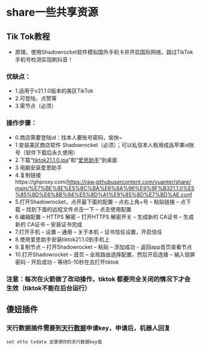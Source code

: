 # share一些共享资源


## Tik Tok教程
* 原理，使用Shadowrocket软件模拟国外手机卡并开启国际网络，跳过TikTok手机号检测实现刷抖音！
### 优缺点：
* 1.适用于v21.1.0版本的美区TikTok
* 2.可登陆、点赞等
* 3.需节点（必须）
### 操作步骤：
* 0.商店需要登陆id：找本人要账号密码，愉快~
* 1.安装美区商店软件 Shadowrocket（必须）；可以私信本人租用成品苹果id账号（软件下载后永久使用）
* 2.下载“[tiktok21.1.0.ipa](https://ghproxy.com/https://github.com/yuanter/share/raw/main/TikTok%2021.1.0%EF%BC%88%E9%99%A2%E9%95%BF%E8%B4%A6%E5%8F%B7%E7%89%88%EF%BC%89.ipa "tiktok21.1.0.ipa")”和“[爱思助手](https://ghproxy.com/https://github.com/yuanter/share/raw/main/%E7%88%B1%E6%80%9D%E5%8A%A9%E6%89%8B.exe "爱思助手")”到桌面
* 3.电脑安装爱思助手
* 4.复制链接https://ghproxy.com/https://raw.githubusercontent.com/yuanter/share/main/%E7%BE%8E%E5%8C%BA%E6%8A%96%E9%9F%B321.1.0%E5%85%8D%E6%8B%94%E5%8D%A1%E9%85%8D%E7%BD%AE.conf
* 5.打开Shadowrocket，点开最下面的配置 – 点右上角+号 – 粘贴链接 – 点下载 – 找到下面的远程文件点击一下 – 点击使用配置
* 6.编辑配置 – HTTPS 解密 – 打开HTTPS 解密开关 – 生成新的 CA证书 – 生成新的 CA证书 –  安装证书完成
* 7.打开手机 – 设置 – 通用 – 关于本机 – 证书信任设置，开启信任
* 8.使用爱思助手安装tiktok21.1.0到手机上
* 9.复制节点 – 打开Shadowrocket – 粘贴 – 添加成功 - 返回app首页查看节点
* 10.打开Shadowrocket – 首页 – 全局路由选择配置，然后开启连接 – 输入锁屏密码 - 开启成功 - 等待5-10秒在去打开tiktok 

### 注意：每次在火箭做了改动操作，tiktok 都要完全关闭的情况下才会生效（tiktok不能在后台运行）


## 傻妞插件
### 天行数据插件需要到[天行数据](https://www.tianapi.com/ "天行数据")申请key，申请后，机器人回复
```
set otto txdata 这里填你的天行数据key值
```
